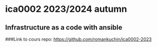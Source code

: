 # ica0002 2023/2024 autumn
## Infrastructure as a code with ansible
###Link to cours repo: https://github.com/romankuchin/ica0002-2023 

